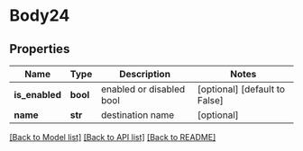# Body24

## Properties
Name | Type | Description | Notes
------------ | ------------- | ------------- | -------------
**is_enabled** | **bool** | enabled or disabled bool | [optional] [default to False]
**name** | **str** | destination name | [optional] 

[[Back to Model list]](../README.md#documentation-for-models) [[Back to API list]](../README.md#documentation-for-api-endpoints) [[Back to README]](../README.md)


